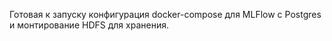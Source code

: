 Готовая к запуску конфигурация docker-compose для MLFlow с Postgres и монтирование HDFS для хранения.
